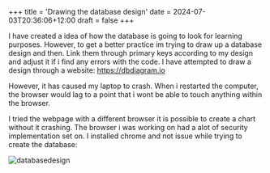 +++
title = 'Drawing the database design'
date = 2024-07-03T20:36:06+12:00
draft = false
+++

I have created a idea of how the database is going to look for learning purposes. 
However, to get a better practice im trying to draw up a database design and then. 
Link them through primary keys according to my design and adjust it if i find any errors with the code. 
I have attempted to draw a design through a website:
https://dbdiagram.io

However, it has caused my laptop to crash. 
When i restarted the computer, the browser would lag to a point that i wont be able to touch anything within the browser. 

I tried the webpage with a different browser it is possible to create a chart without it crashing. 
The browser i was working on had a alot of security implementation set on. 
I installed chrome and not issue while trying to create the database:

![databasedesign](databasedesign.png)
